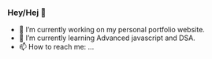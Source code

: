 ### Hey/Hej 👋



- 🔭 I’m currently working on my personal portfolio website.
- 🌱 I’m currently learning Advanced javascript and DSA.
- 📫 How to reach me: ...


